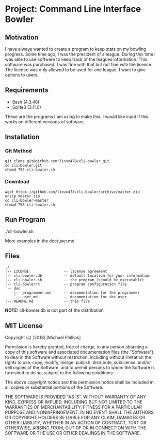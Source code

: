 # Project: Command Line Interface Bowler

## Motivation

I have always wanted to create a program to keep stats on my bowling
progress.  Some time ago, I was the president of a league.  During this time
I was able to use software to keep track of the leagues information.  This
software was purchased.  I was fine with that but not fine with the licence.
The licence was only allowed to be used for one league.  I want to give
options to users.

## Requirements

* Bash (4.3.48)
* Sqlite3 (3.11.0)

These are the programs I am using to make this.  I would like input if this
works on different versions of software.

## Installation

### Git Method

    git clone git@github.com:linux478/cli-bowler.git
    cd cli-bowler.git
    chmod 755 cli-bowler.sh

### Download

    wget https://github.com/linux478/cli-bowler/archive/master.zip
    unzip master.zip
    cd cli-bowler-master
    chmod 755 cli-bowler.sh

## Run Program

./cli-bowler.sh

More examples in the doc/user.md

## Files

    ./
    |-- LICENSE                -- license agreement
    |-- cli-bowler.db          -- default location for your information
    |-- cli-bowler.sh          -- the program (should be executable)
    |-- cli-bowlerrc           -- program configuration file
    `-- doc
        |-- programmer.md      -- documentation for the programmer
        `-- user.md            -- documentation for the user
    |-- README.md              -- this file

**NOTE:** cli-bowler.db is not part of the distribution 
## MIT License

Copyright (c) [2018] [Michael Phillips]

Permission is hereby granted, free of charge, to any person obtaining a copy
of this software and associated documentation files (the "Software"), to
deal in the Software without restriction, including without limitation the
rights to use, copy, modify, merge, publish, distribute, sublicense, and/or
sell copies of the Software, and to permit persons to whom the Software is
furnished to do so, subject to the following conditions:

The above copyright notice and this permission notice shall be included in
all copies or substantial portions of the Software.

THE SOFTWARE IS PROVIDED "AS IS", WITHOUT WARRANTY OF ANY KIND, EXPRESS OR
IMPLIED, INCLUDING BUT NOT LIMITED TO THE WARRANTIES OF MERCHANTABILITY,
FITNESS FOR A PARTICULAR PURPOSE AND NONINFRINGEMENT. IN NO EVENT SHALL THE
AUTHORS OR COPYRIGHT HOLDERS BE LIABLE FOR ANY CLAIM, DAMAGES OR OTHER
LIABILITY, WHETHER IN AN ACTION OF CONTRACT, TORT OR OTHERWISE, ARISING
FROM, OUT OF OR IN CONNECTION WITH THE SOFTWARE OR THE USE OR OTHER DEALINGS
IN THE SOFTWARE.
